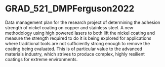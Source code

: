 # GRAD_521_DMPFerguson2022

Data management plan for the research project of determining the adhesion strength of nickel coating on copper and stainless steel. A new methodology using high powered lasers to both lift the nickel coating and measure the strength required to do it is being explored for applications where traditional tools are not sufficiently strong enough to remove the coating being evaluated. This is of particular value to the advanced materials industry, which strives to produce complex, highly resilient coatings for extreme environments.

